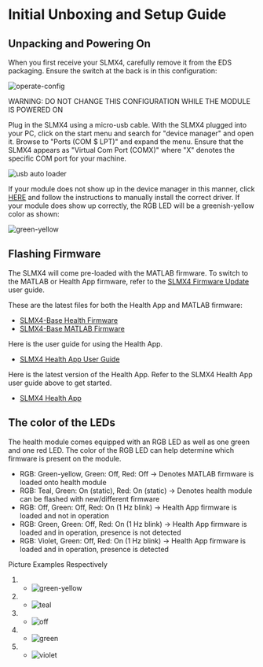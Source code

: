 # Initial Unboxing and Setup Guide

## Unpacking and Powering On
When you first receive your SLMX4, carefully remove it from the EDS packaging.
Ensure the switch at the back is in this configuration:

![operate-config](../images/initial_unboxing_and_setup/1.png)

WARNING: DO NOT CHANGE THIS CONFIGURATION WHILE THE MODULE IS POWERED ON
  
Plug in the SLMX4 using a micro-usb cable. With the SLMX4 plugged into your PC, click on the start menu and search for "device manager" and open it. Browse to "Ports (COM $ LPT)" and expand the menu. Ensure that the SLMX4 appears as "Virtual Com Port (COMX)" where "X" denotes the specific COM port for your machine.

![usb auto loader](../images/initial_unboxing_and_setup/2.png)

If your module does not show up in the device manager in this manner, click [HERE](../usb_driver) and follow the instructions to manually install the correct driver.
If your module does show up correctly, the RGB LED will be a greenish-yellow color as shown:

![green-yellow](../images/initial_unboxing_and_setup/3.png)

## Flashing Firmware
The SLMX4 will come pre-loaded with the MATLAB firmware. To switch to the MATLAB or Health App firmware, refer to the [SLMX4 Firmware Update](../firmware/insecure_fw_update.md) user guide.

These are the latest files for both the Health App and MATLAB firmware:

- [SLMX4-Base Health Firmware](https://modules-release.s3-us-west-2.amazonaws.com/firmware/slmx4_base_usb_vcom_pb_dsp-epam0P1.s19)
- [SLMX4-Base MATLAB Firmware](https://modules-release.s3-us-west-2.amazonaws.com/firmware/slmx4_base_usb_vcom_xep_matlab_server.s19)
 
Here is the user guide for using the Health App. 

- [SLMX4 Health App User Guide](../firmware/health_app.md)

Here is the latest version of the Health App. Refer to the SLMX4 Health App user guide above to get started.

- [SLMX4 Health App](https://modules-release.s3-us-west-2.amazonaws.com/health_windows_app/slmx4_health_ui_usb.zip)

## The color of the LEDs
The health module comes equipped with an RGB LED as well as one green and one red LED.
The color of the RGB LED can help determine which firmware is present on the module.

- RGB: Green-yellow, Green: Off,         Red: Off             -> Denotes MATLAB firmware is loaded onto health module
- RGB: Teal,         Green: On (static), Red: On (static)     -> Denotes health module can be flashed with new/different firmware
- RGB: Off,          Green: Off,         Red: On (1 Hz blink) -> Health App firmware is loaded and not in operation
- RGB: Green,        Green: Off,         Red: On (1 Hz blink) -> Health App firmware is loaded and in operation, presence is not detected
- RGB: Violet,       Green: Off,         Red: On (1 Hz blink) -> Health App firmware is loaded and in operation, presence is detected

Picture Examples Respectively

1. 
	- ![green-yellow](../images/initial_unboxing_and_setup/3.png)
2. 
	- ![teal](../images/initial_unboxing_and_setup/4.png)
3. 
	- ![off](../images/initial_unboxing_and_setup/5.png)
4. 
	- ![green](../images/initial_unboxing_and_setup/6.png)
5. 
	- ![violet](../images/initial_unboxing_and_setup/7.png)